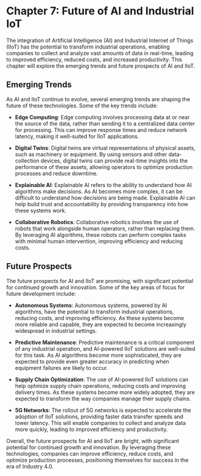 Chapter 7: Future of AI and Industrial IoT
==========================================

The integration of Artificial Intelligence (AI) and Industrial Internet of Things (IIoT) has the potential to transform industrial operations, enabling companies to collect and analyze vast amounts of data in real-time, leading to improved efficiency, reduced costs, and increased productivity. This chapter will explore the emerging trends and future prospects of AI and IIoT.

Emerging Trends
---------------

As AI and IIoT continue to evolve, several emerging trends are shaping the future of these technologies. Some of the key trends include:

* **Edge Computing**: Edge computing involves processing data at or near the source of the data, rather than sending it to a centralized data center for processing. This can improve response times and reduce network latency, making it well-suited for IIoT applications.

* **Digital Twins**: Digital twins are virtual representations of physical assets, such as machinery or equipment. By using sensors and other data-collection devices, digital twins can provide real-time insights into the performance of these assets, allowing operators to optimize production processes and reduce downtime.

* **Explainable AI**: Explainable AI refers to the ability to understand how AI algorithms make decisions. As AI becomes more complex, it can be difficult to understand how decisions are being made. Explainable AI can help build trust and accountability by providing transparency into how these systems work.

* **Collaborative Robotics**: Collaborative robotics involves the use of robots that work alongside human operators, rather than replacing them. By leveraging AI algorithms, these robots can perform complex tasks with minimal human intervention, improving efficiency and reducing costs.

Future Prospects
----------------

The future prospects for AI and IIoT are promising, with significant potential for continued growth and innovation. Some of the key areas of focus for future development include:

* **Autonomous Systems**: Autonomous systems, powered by AI algorithms, have the potential to transform industrial operations, reducing costs, and improving efficiency. As these systems become more reliable and capable, they are expected to become increasingly widespread in industrial settings.

* **Predictive Maintenance**: Predictive maintenance is a critical component of any industrial operation, and AI-powered IIoT solutions are well-suited for this task. As AI algorithms become more sophisticated, they are expected to provide even greater accuracy in predicting when equipment failures are likely to occur.

* **Supply Chain Optimization**: The use of AI-powered IIoT solutions can help optimize supply chain operations, reducing costs and improving delivery times. As these systems become more widely adopted, they are expected to transform the way companies manage their supply chains.

* **5G Networks**: The rollout of 5G networks is expected to accelerate the adoption of IIoT solutions, providing faster data transfer speeds and lower latency. This will enable companies to collect and analyze data more quickly, leading to improved efficiency and productivity.

Overall, the future prospects for AI and IIoT are bright, with significant potential for continued growth and innovation. By leveraging these technologies, companies can improve efficiency, reduce costs, and optimize production processes, positioning themselves for success in the era of Industry 4.0.
